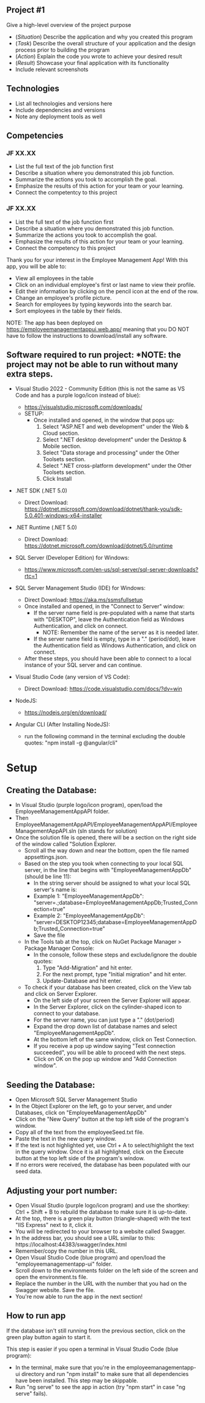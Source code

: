 ## Project #1
Give a high-level overview of the project purpose
- (*Situation*) Describe the application and why you created this program
- (*Task*) Describe the overall structure of your application and the design process prior to building the program
- (*Action*) Explain the code you wrote to achieve your desired result
- (*Result*) Showcase your final application with its functionality
- Include relevant screenshots

## Technologies
- List all technologies and versions here
- Include dependencies and versions
- Note any deployment tools as well

## Competencies
### JF XX.XX
- List the full text of the job function first
- Describe a situation where you demonstrated this job function.
- Summarize the actions you took to accomplish the goal. 
- Emphasize the results of this action for your team or your learning. 
- Connect the competentcy to this project

### JF XX.XX
- List the full text of the job function first
- Describe a situation where you demonstrated  this job function.
- Summarize the actions you took to accomplish the goal. 
- Emphasize the results of this action for your team or your learning. 
- Connect the competency to this project

Thank you for your interest in the Employee Management App!
With this app, you will be able to:
- View all employees in the table
- Click on an individual employee's first or last name to view their profile.
- Edit their information by clicking on the pencil icon at the end of the row.
- Change an employee's profile picture.
- Search for employees by typing keywords into the search bar.
- Sort employees in the table by their fields.

NOTE: The app has been deployed on https://employeemanagementappui.web.app/ meaning that you DO NOT
have to follow the instructions to download/install any software.

Software required to run project:
*NOTE: the project may not be able to run without many extra steps. 
-------------------------------------

- Visual Studio 2022 - Community Edition (this is not the same as VS Code and has a purple logo/icon instead of blue): 
	+ https://visualstudio.microsoft.com/downloads/
	+ SETUP: 
		- Once installed and opened, in the window that pops up: 
			1) Select "ASP.NET and web development" under the Web & Cloud section.
			2) Select ".NET desktop development" under the Desktop & Mobile section.
			3) Select "Data storage and processing" under the Other Toolsets section.
			4) Select ".NET cross-platform development" under the Other Toolsets section.
			5) Click Install

- .NET SDK (.NET 5.0) 
	+ Direct Download: https://dotnet.microsoft.com/download/dotnet/thank-you/sdk-5.0.401-windows-x64-installer

- .NET Runtime (.NET 5.0) 
	+ Direct Download: https://dotnet.microsoft.com/download/dotnet/5.0/runtime

- SQL Server (Developer Edition) for Windows: 
	+ https://www.microsoft.com/en-us/sql-server/sql-server-downloads?rtc=1

- SQL Server Management Studio (IDE) for Windows:
	+ Direct Download: https://aka.ms/ssmsfullsetup
	+ Once installed and opened, in the "Connect to Server" window:
		- If the server name field is pre-populated with a name that starts with "DESKTOP", leave the Authentication field as Windows Authentication, and click on connect.
			+ NOTE: Remember the name of the server as it is needed later.
		- If the server name field is empty, type in a "." (period/dot), leave the Authentication field as Windows Authentication, and click on connect.
	+ After these steps, you should have been able to connect to a local instance of your SQL server and can continue.

- Visual Studio Code (any version of VS Code):
	+ Direct Download: https://code.visualstudio.com/docs/?dv=win

- NodeJS:
	+ https://nodejs.org/en/download/

- Angular CLI (After Installing NodeJS):
	+ run the following command in the terminal excluding the double quotes: "npm install -g @angular/cli"


# Setup 

Creating the Database:
------------------------
- In Visual Studio (purple logo/icon program), open/load the EmployeeManagementAppAPI folder.
- Then EmployeeManagementAppAPI/EmployeeManagementAppAPI/EmployeeManagementAppAPI.sln (sln stands for solution)
- Once the solution file is opened, there will be a section on the right side of the window called "Solution Explorer.
	+ Scroll all the way down and near the bottom, open the file named appsettings.json.
	+ Based on the step you took when connecting to your local SQL server, in the line that begins with "EmployeeManagementAppDb" (should be line 11):
		- In the string server should be assigned to what your local SQL server's name is:
		- Example 1: "EmployeeManagementAppDb": "server=.;database=EmployeeManagementAppDb;Trusted_Connection=true"
		- Example 2: "EmployeeManagementAppDb": "server=DESKTOP12345;database=EmployeeManagementAppDb;Trusted_Connection=true"
		- Save the file
	+ In the Tools tab at the top, click on NuGet Package Manager > Package Manager Console:
		- In the console, follow these steps and exclude/ignore the double quotes:
			1) Type "Add-Migration" and hit enter.
			2) For the next prompt, type "Initial migration" and hit enter.
			3) Update-Database and hit enter.
	+ To check if your database has been created, click on the View tab and click on Server Explorer.
		- On the left side of your screen the Server Explorer will appear.
		- In the Server Explorer, click on the cylinder-shaped icon to connect to your database.
		- For the server name, you can just type a "." (dot/period)
		- Expand the drop down list of database names and select "EmployeeManagementAppDb".
		- At the bottom left of the same window, click on Test Connection.
		- If you receive a pop up window saying "Test connection succeeded", you will be able to proceed with the next steps.
		- Click on OK on the pop up window and "Add Connection window".


Seeding the Database:
-----------------------
- Open Microsoft SQL Server Management Studio
- In the Object Explorer on the left, go to your server, and under Databases, click on "EmployeeManagementAppDb"
- Click on the "New Query" button at the top left side of the program's window.
- Copy all of the text from the employeeSeed.txt file.
- Paste the text in the new query window.
- If the text is not highlighted yet, use Ctrl + A to select/highlight the text in the query window.
Once it is all highlighted, click on the Execute button at the top left side of the program's window.
- If no errors were received, the database has been populated with our seed data.


Adjusting your port number:
----------------------------
- Open Visual Studio (purple logo/icon program) and use the shortkey: Ctrl + Shift + B to rebuild the database to 
make sure it is up-to-date.
- At the top, there is a green play button (triangle-shaped) with the text "IIS Express" next to it, click it.
- You will be redirected to your browser to a website called Swagger.
- In the address bar, you should see a URL similar to this: https://localhost:44383/swagger/index.html
- Remember/copy the number in this URL.
- Open Visual Studio Code (blue program) and open/load the "employeemanagementapp-ui" folder.
- Scroll down to the environments folder on the left side of the screen and open the environment.ts file.
- Replace the number in the URL with the number that you had on the Swagger website. Save the file.
- You're now able to run the app in the next section!


How to run app
---------------
If the database isn't still running from the previous section, click on the green play button again to start it.

This step is easier if you open a terminal in Visual Studio Code (blue program):
- In the terminal, make sure that you're in the employeemanagementapp-ui directory and run "npm install" to 
make sure that all dependencies have been installed. This step may be skippable.
- Run "ng serve" to see the app in action (try "npm start" in case "ng serve" fails).


